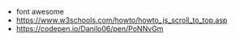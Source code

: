 - font awesome
- https://www.w3schools.com/howto/howto_js_scroll_to_top.asp
- https://codepen.io/Danilo06/pen/PoNNvGm